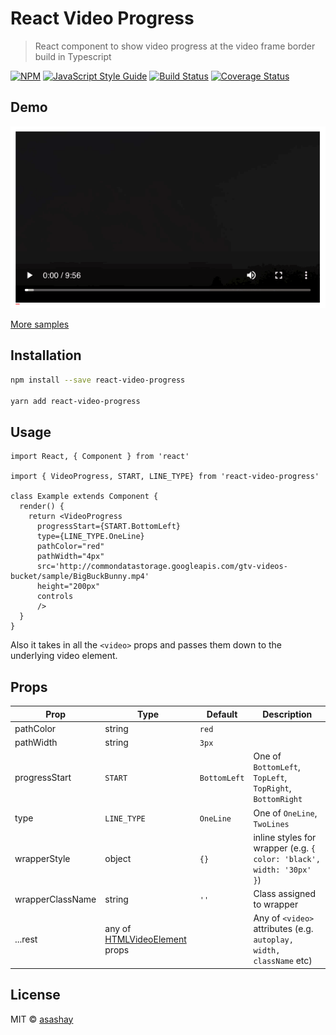 # React Video Progress

> React component to show video progress at the video frame border build in Typescript

[![NPM](https://img.shields.io/npm/v/react-video-progress.svg)](https://www.npmjs.com/package/react-video-progress) [![JavaScript Style Guide](https://img.shields.io/badge/code_style-standard-brightgreen.svg)](https://standardjs.com) [![Build Status](https://travis-ci.org/asashay/react-video-progress.svg?branch=master)](https://travis-ci.org/asashay/react-video-progress) [![Coverage Status](https://coveralls.io/repos/github/asashay/react-video-progress/badge.svg?branch=master)](https://coveralls.io/github/asashay/react-video-progress?branch=master)

## Demo
![Video Progressbar Demo](demo/demo.gif)

[More samples](https://asashay.github.io/react-video-progress/)

## Installation

```bash
npm install --save react-video-progress

yarn add react-video-progress
```


## Usage

```tsx
import React, { Component } from 'react'

import { VideoProgress, START, LINE_TYPE} from 'react-video-progress'

class Example extends Component {
  render() {
    return <VideoProgress
      progressStart={START.BottomLeft}
      type={LINE_TYPE.OneLine}
      pathColor="red"
      pathWidth="4px"
      src='http://commondatastorage.googleapis.com/gtv-videos-bucket/sample/BigBuckBunny.mp4'
      height="200px"
      controls
      />
  }
}
```

Also it takes in all the `<video>` props and passes them down to the underlying video element.


## Props
| Prop | Type | Default | Description |
|---|---|---|---|
| pathColor | string | `red` |
| pathWidth | string | `3px` |
| progressStart | `START` | `BottomLeft` | One of `BottomLeft`, `TopLeft`, `TopRight`, `BottomRight`
| type | `LINE_TYPE` | `OneLine` | One of `OneLine`, `TwoLines`
| wrapperStyle | object | `{}` | inline styles for wrapper (e.g. `{ color: 'black', width: '30px' }`)
| wrapperClassName | string | `''` | Class assigned to wrapper
| ...rest | any of [HTMLVideoElement](https://developer.mozilla.org/en-US/docs/Web/API/HTMLVideoElement) props | | Any of `<video>` attributes (e.g. `autoplay, width, className` etc) |

## License

MIT © [asashay](https://github.com/asashay)
